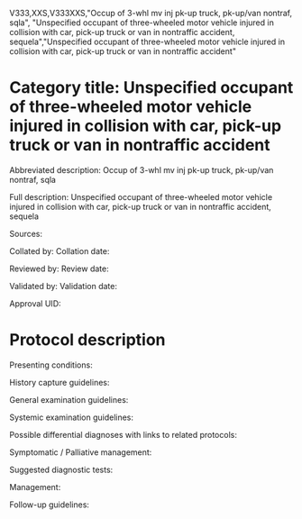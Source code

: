 V333,XXS,V333XXS,"Occup of 3-whl mv inj pk-up truck, pk-up/van nontraf, sqla", "Unspecified occupant of three-wheeled motor vehicle injured in collision with car, pick-up truck or van in nontraffic accident, sequela","Unspecified occupant of three-wheeled motor vehicle injured in collision with car, pick-up truck or van in nontraffic accident"
# Category title: Unspecified occupant of three-wheeled motor vehicle injured in collision with car, pick-up truck or van in nontraffic accident

Abbreviated description: Occup of 3-whl mv inj pk-up truck, pk-up/van nontraf, sqla

Full description: Unspecified occupant of three-wheeled motor vehicle injured in collision with car, pick-up truck or van in nontraffic accident, sequela

Sources:

Collated by:
Collation date:

Reviewed by:
Review date:

Validated by:
Validation date:

Approval UID:

# Protocol description

Presenting conditions:

History capture guidelines:

General examination guidelines:

Systemic examination guidelines:

Possible differential diagnoses with links to related protocols:

Symptomatic / Palliative management:

Suggested diagnostic tests:

Management:

Follow-up guidelines:
